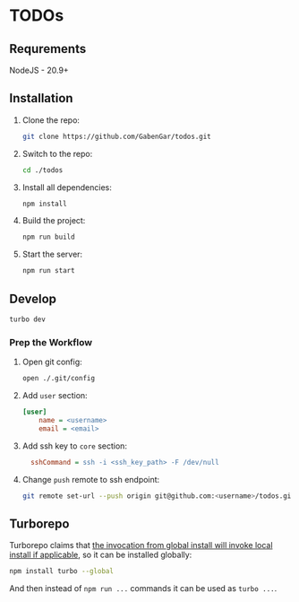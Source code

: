 # TODOs

## Requrements
NodeJS - 20.9+

## Installation

1. Clone the repo:
   ```sh
   git clone https://github.com/GabenGar/todos.git
   ```
2. Switch to the repo:
   ```sh
   cd ./todos
   ```

3. Install all dependencies:
    ```sh
    npm install
    ```
4. Build the project:
    ```sh
    npm run build
    ```
5. Start the server:
    ```sh
    npm run start
    ```


## Develop

```sh
turbo dev
```

### Prep the Workflow

1. Open git config:
   ```sh
   open ./.git/config
   ```
2. Add `user` section:
   ```ini
   [user]
       name = <username>
       email = <email>
   ```
3. Add ssh key to `core` section:
   ```ini
     sshCommand = ssh -i <ssh_key_path> -F /dev/null
   ```
4. Change `push` remote to ssh endpoint:
   ```sh
   git remote set-url --push origin git@github.com:<username>/todos.git
   ```

## Turborepo
Turborepo claims that [the invocation from global install will invoke local install if applicable](https://turbo.build/repo/docs/installing#install-per-repository), so it can be installed globally:

```sh
npm install turbo --global
```
And then instead of `npm run ...` commands it can be used as `turbo ...`.
